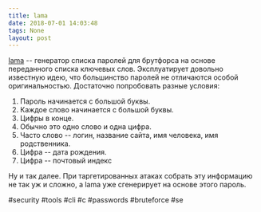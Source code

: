 ```yaml
---
title: lama
date: 2018-07-01 14:03:48
tags: None
layout: post
---
```


[lama](https://github.com/tatam/lama) -- генератор списка паролей для брутфорса на основе переданного списка ключевых слов. Эксплуатирует довольно известную идею, что большинство паролей не отличаются особой оригинальностью. Достаточно попробовать разные условия:
1. Пароль начинается с большой буквы.
2. Каждое слово начинается с большой буквы.
3. Цифры в конце.
4. Обычно это одно слово и одна цифра.
5. Часто слово -- логин, название сайта, имя человека, имя родственника.
6. Цифра -- дата рождения.
7. Цифра -- почтовый индекс

Ну и так далее. При таргетированных атаках собрать эту информацию не так уж и сложно, а lama уже сгенерирует на основе этого пароль.

#security #tools #cli #c #passwords #bruteforce #se
